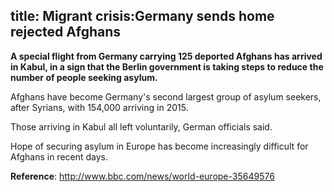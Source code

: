 title: Migrant crisis:Germany sends home rejected Afghans
---------------------------
<!-- Wonder the title's format-->



**A special flight from Germany carrying 125 deported Afghans has arrived in Kabul, in a sign that the Berlin government is taking steps to reduce the number of people seeking asylum.**  

Afghans have become Germany's second largest group of asylum seekers, after Syrians, with 154,000 arriving in 2015.

Those arriving in Kabul all left voluntarily, German officials said.

Hope of securing asylum in Europe has become increasingly difficult for Afghans in recent days.

**Reference**: <http://www.bbc.com/news/world-europe-35649576>